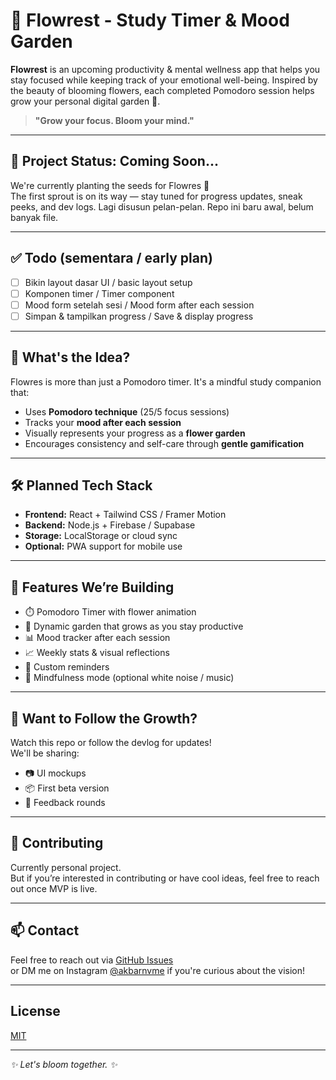# 🌸 Flowrest - Study Timer & Mood Garden

**Flowrest** is an upcoming productivity & mental wellness app that helps you stay focused while keeping track of your emotional well-being. Inspired by the beauty of blooming flowers, each completed Pomodoro session helps grow your personal digital garden 🌱.

> **"Grow your focus. Bloom your mind."**

---

## 🚧 Project Status: Coming Soon...

We're currently planting the seeds for Flowres 🌼  
The first sprout is on its way — stay tuned for progress updates, sneak peeks, and dev logs.
Lagi disusun pelan-pelan. Repo ini baru awal, belum banyak file.

---

## ✅ Todo (sementara / early plan)

- [ ] Bikin layout dasar UI / basic layout setup
- [ ] Komponen timer / Timer component
- [ ] Mood form setelah sesi / Mood form after each session
- [ ] Simpan & tampilkan progress / Save & display progress

---

## 🌟 What's the Idea?

Flowres is more than just a Pomodoro timer. It's a mindful study companion that:

- Uses **Pomodoro technique** (25/5 focus sessions)
- Tracks your **mood after each session**
- Visually represents your progress as a **flower garden**
- Encourages consistency and self-care through **gentle gamification**

---

## 🛠️ Planned Tech Stack

- **Frontend:** React + Tailwind CSS / Framer Motion
- **Backend:** Node.js + Firebase / Supabase
- **Storage:** LocalStorage or cloud sync
- **Optional:** PWA support for mobile use

---

## 📌 Features We’re Building

- ⏱️ Pomodoro Timer with flower animation
- 🌸 Dynamic garden that grows as you stay productive  
- 📊 Mood tracker after each session 
- 📈 Weekly stats & visual reflections 
- 🔔 Custom reminders
- 🧘 Mindfulness mode (optional white noise / music)

---

## 👀 Want to Follow the Growth?

Watch this repo or follow the devlog for updates!  
We'll be sharing:
- 📷 UI mockups
- 📦 First beta version
- 🧪 Feedback rounds

---

## 🤝 Contributing

Currently personal project.  
But if you’re interested in contributing or have cool ideas, feel free to reach out once MVP is live.

---

## 📫 Contact

Feel free to reach out via [GitHub Issues](https://github.com/akbarrt/Flowrest/issues)  
or DM me on Instagram [@akbarnvme](https://www.instagram.com/akbarnvme/) if you're curious about the vision!

---

## License

[MIT](./LICENSE)

---

_✨ Let's bloom together. ✨_
